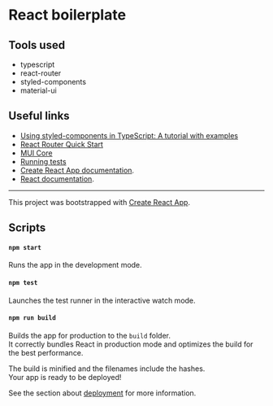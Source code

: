 # React boilerplate

## Tools used

- typescript
- react-router
- styled-components
- material-ui

## Useful links

- [Using styled-components in TypeScript: A tutorial with examples](https://blog.logrocket.com/using-styled-components-in-typescript-a-tutorial-with-examples/)
- [React Router Quick Start](https://v5.reactrouter.com/web/guides/quick-start)
- [MUI Core](https://mui.com/core/)
- [Running tests](https://facebook.github.io/create-react-app/docs/running-tests)
- [Create React App documentation](https://facebook.github.io/create-react-app/docs/getting-started).
- [React documentation](https://reactjs.org/).

---

This project was bootstrapped with [Create React App](https://github.com/facebook/create-react-app).

## Scripts

#### `npm start`

Runs the app in the development mode.

#### `npm test`

Launches the test runner in the interactive watch mode.

#### `npm run build`

Builds the app for production to the `build` folder.\
It correctly bundles React in production mode and optimizes the build for the best performance.

The build is minified and the filenames include the hashes.\
Your app is ready to be deployed!

See the section about [deployment](https://facebook.github.io/create-react-app/docs/deployment) for more information.
